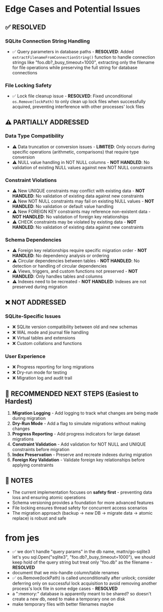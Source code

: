 # Edge Cases and Potential Issues

## ✅ RESOLVED

### SQLite Connection String Handling
- ✅ Query parameters in database paths - **RESOLVED**: Added `extractFilenameFromConnectionString()` function to handle connection strings like "foo.db?_busy_timeout=1000", extracting only the filename for file operations while preserving the full string for database connections

### File Locking Safety
- ✅ Lock file cleanup issue - **RESOLVED**: Fixed unconditional `os.Remove(lockPath)` to only clean up lock files when successfully acquired, preventing interference with other processes' lock files

## ⚠️ PARTIALLY ADDRESSED

### Data Type Compatibility
- ⚠️ Data truncation or conversion issues - **LIMITED**: Only occurs during specific operations (arithmetic, comparisons) that require type conversion
- ⚠️ NULL value handling in NOT NULL columns - **NOT HANDLED**: No validation of existing NULL values against new NOT NULL constraints

### Constraint Violations
- ⚠️ New UNIQUE constraints may conflict with existing data - **NOT HANDLED**: No validation of existing data against new constraints
- ⚠️ New NOT NULL constraints may fail on existing NULL values - **NOT HANDLED**: No validation or default value handling
- ⚠️ New FOREIGN KEY constraints may reference non-existent data - **NOT HANDLED**: No validation of foreign key relationships
- ⚠️ CHECK constraints may be violated by existing data - **NOT HANDLED**: No validation of existing data against new constraints

### Schema Dependencies
- ⚠️ Foreign key relationships require specific migration order - **NOT HANDLED**: No dependency analysis or ordering
- ⚠️ Circular dependencies between tables - **NOT HANDLED**: No detection or handling of circular dependencies
- ⚠️ Views, triggers, and custom functions not preserved - **NOT HANDLED**: Only handles tables and columns
- ⚠️ Indexes need to be recreated - **NOT HANDLED**: Indexes are not preserved during migration

## ❌ NOT ADDRESSED

### SQLite-Specific Issues
- ❌ SQLite version compatibility between old and new schemas
- ❌ WAL mode and journal file handling
- ❌ Virtual tables and extensions
- ❌ Custom collations and functions

### User Experience
- ❌ Progress reporting for long migrations
- ❌ Dry-run mode for testing
- ❌ Migration log and audit trail

## 🎯 RECOMMENDED NEXT STEPS (Easiest to Hardest)

1. **Migration Logging** - Add logging to track what changes are being made during migration
2. **Dry-Run Mode** - Add a flag to simulate migrations without making changes
3. **Progress Reporting** - Add progress indicators for large dataset migrations
4. **Constraint Validation** - Add validation for NOT NULL and UNIQUE constraints before migration
5. **Index Preservation** - Preserve and recreate indexes during migration
6. **Foreign Key Validation** - Validate foreign key relationships before applying constraints

## 📝 NOTES

- The current implementation focuses on **safety first** - preventing data loss and ensuring atomic operations
- Schema versioning provides a foundation for more advanced features
- File locking ensures thread safety for concurrent access scenarios
- The migration approach (backup → new DB → migrate data → atomic replace) is robust and safe 

# from jes

 - ✅ we don't handle "query params" in the db name, mattn/go-sqlite3 let's you sql.Open("sqlite3", "foo.db?_busy_timeout=1000"), we should keep hold of the query string but treat only "foo.db" as the filename - **RESOLVED**
 - document that we mis-handle column/table renames
 - ✅ os.Remove(lockPath) is called unconditionally after unlock; consider deferring only on successful lock acquisition to avoid removing another process's lock file in some edge cases - **RESOLVED**
 - a ":memory:" database is apparently meant to be shared? so doesn't create a new db, need to make a temporary one on disk
 - make temporary files with better filenames maybe